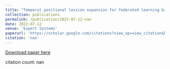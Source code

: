 ```yaml
---
title: "Temporal positional lexicon expansion for federated learning based on hyperpatism detection"
collection: publications
permalink: /publication/2022-07-12-nan
date: 2022-07-12
venue: 'Expert Systems'
paperurl: 'https://scholar.google.com/citations?view_op=view_citation&hl=en&user=CCckbEUAAAAJ&cstart=20&pagesize=80&citation_for_view=CCckbEUAAAAJ:5MTHONV0fEkC'
citation: 'nan'
---
```

[Download paper here](https://scholar.google.com/citations?view_op=view_citation&hl=en&user=CCckbEUAAAAJ&cstart=20&pagesize=80&citation_for_view=CCckbEUAAAAJ:5MTHONV0fEkC)

citation count: nan